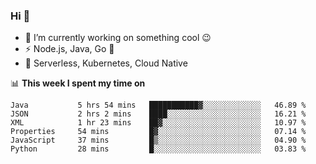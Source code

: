 ### Hi 👋

<!--
**nodejh/nodejh** is a ✨ _special_ ✨ repository because its `README.md` (this file) appears on your GitHub profile.

Here are some ideas to get you started:

- 🔭 I’m currently working on ...
- 🌱 I’m currently learning ...
- 👯 I’m looking to collaborate on ...
- 🤔 I’m looking for help with ...
- 💬 Ask me about ...
- 📫 How to reach me: ...
- 😄 Pronouns: ...
- ⚡ Fun fact: ...
-->

- 🔭 I’m currently working on something cool :wink:
- ⚡ Node.js, Java, Go :thought_balloon:
- 🤖 Serverless, Kubernetes, Cloud Native

📊 **This week I spent my time on**

<!--START_SECTION:waka-->

```text
Java           5 hrs 54 mins   ███████████▓░░░░░░░░░░░░░   46.89 %
JSON           2 hrs 2 mins    ████░░░░░░░░░░░░░░░░░░░░░   16.21 %
XML            1 hr 23 mins    ██▓░░░░░░░░░░░░░░░░░░░░░░   10.97 %
Properties     54 mins         █▓░░░░░░░░░░░░░░░░░░░░░░░   07.14 %
JavaScript     37 mins         █▒░░░░░░░░░░░░░░░░░░░░░░░   04.90 %
Python         28 mins         █░░░░░░░░░░░░░░░░░░░░░░░░   03.83 %
```

<!--END_SECTION:waka-->


<!--
:traffic_light: **Visitors**

![visitors](https://visitor-badge.glitch.me/badge?page_id=nodejh.nodejh)
-->
